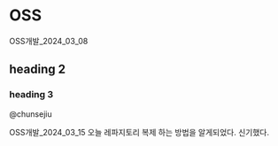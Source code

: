 # OSS
OSS개발_2024_03_08

## heading 2
### heading 3

@chunsejiu

OSS개발_2024_03_15
오늘 레파지토리 복제 하는 방법을 알게되었다. 신기했다.
